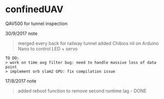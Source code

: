 # confinedUAV

QAV500 for tunnel inspection

30/9/2017 note
>merged every back for railway tunnel
>added Chibios nil on Arduino Nano to control LED + servo

	TO DO:
	> work on time avg filter bug: need to handle massive loss of data point
	> implement orb slam2 GPU: fix compilation issue

17/8/2017 note
>added reboot function to remove second runtime lag - DONE


